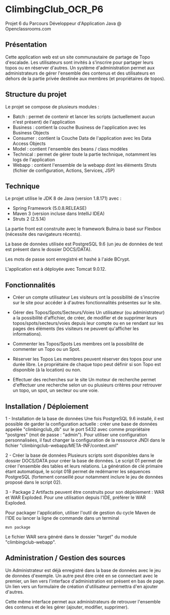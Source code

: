 # ClimbingClub_OCR_P6
Projet 6 du Parcours Développeur d'Application Java @ Openclassrooms.com


## Présentation
Cette application web est un site communautaire de partage de Topo d'escalade. Les utilisateurs sont invités à 
s'inscrire pour partager leurs topos ou en réserver d'autres. 
Un système d'administration permet aux administrateurs de gérer l'ensemble des contenus et des 
utilisateurs en dehors de la partie privée destinée aux membres (et propriétaires de topos).


## Structure du projet
Le projet se compose de plusieurs modules :
- Batch : permet de contenir et lancer les scripts (actuellement aucun n'est présent) de
l'application
- Business : contient la couche Business de l'application avec les Business Objects
- Consumer : contient la Couche Data de l'application avec les Data Access Objects
- Model : contient l'ensemble des beans / class modèles 
- Technical : permet de gérer toute la partie technique, notamment les logs de l'application
- Webapp : contient l'ensemble de la webapp dont les éléments Struts (fichier de configuration,
Actions, Services, JSP)


## Technique
Le projet utilise le JDK 8 de Java (version 1.8.171) avec :
- Spring Framework (5.0.8.RELEASE)
- Maven 3 (version incluse dans IntelliJ IDEA)
- Struts 2 (2.5.14)

La partie front est construite avec le framework Bulma.io basé sur Flexbox (nécessite des navigateurs 
récents).

La base de données utilisée est PostgreSQL 9.6 (un jeu de données de test est présent dans le
dossier DOCS/DATA).

Les mots de passe sont enregistré et hashé à l'aide BCrypt.

L'application est à déployée avec Tomcat 9.0.12.


## Fonctionnalités
- Créer un compte utilisateur
Les visiteurs ont la possibilité de s'inscrire sur le site pour accéder à d'autres 
fonctionnalités présentes sur le site. 

- Gérer des Topos/Spots/Secteurs/Voies 
Un utilisateur (ou administrateur) a la possibilité d'affichier, de créer, de modifier et de 
supprimer leurs topos/spots/secteurs/voies depuis leur compte ou en se rendant sur les pages 
des éléments (les visiteurs ne peuvent qu'afficher les informations).

- Commenter les Topos/Spots
Les membres ont la possibilité de commenter un Topo ou un Spot. 

- Réserver les Topos
Les membres peuvent réserver des topos pour une durée libre. Le propriétaire de chaque 
topo peut définir si son Topo est disponible (à la location) ou non.

- Effectuer des recherches sur le site
Un moteur de recherche permet d'effectuer une recherche selon un ou plusieurs critères 
pour retrouver un topo, un spot, un secteur ou une voie.


## Installation / Déploiement
1 - Installation de la base de données
Une fois PostgreSQL 9.6 installé, il est possible de garder la configuration actuelle :
créer une base de données appelée "climbingclub_db" sur le port 5432 avec comme propriétaire
"postgres" (mot de passe : "admin"). Pour utiliser une configuration personnalisées, 
il faut changer la configuration de la ressource JNDI dans le fichier 
"climbingclub-webapp/META-INF/context.xml"

2 - Créer la base de données
Plusieurs scripts sont disponibles dans le dossier DOCS/DATA pour créer la base de données. Le 
script 01 permet de créer l'ensemble des tables et leurs relations. La génération de clé 
primaire étant automatiqué, le script 01B permet de redémarrer les séquences PostgreSQL
(fortement conseillé pour notamment inclure le jeu de données proposé dans le script 02).

3 - Package
2 Artifacts peuvent être construits pour son déploiement : WAR et WAR Exploded. Pour 
une utilisation depuis l'IDE, préférer le WAR Exploded.

Pour packager l'application, utiliser l'outil de gestion du cycle Maven de l'IDE ou 
lancer la ligne de commande dans un terminal

```
mvn package
```

Le fichier WAR sera généré dans le dossier "target" du module "climbingclub-webapp".

## Administration / Gestion des sources
Un Administrateur est déjà enregistré dans la base de données avec le jeu de données 
d'exemple. Un autre peut être créé en se connectant avec le premier, un lien vers 
l'interface d'administration est présent en bas de page. Un lien vers un formulaire de 
création d'utilisateur permettra d'en ajouter d'autres.

Cette même interface permet aux administrateurs de retrouver l'ensemble des contenus et de 
les gérer (ajouter, modifier, supprimer). 